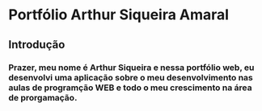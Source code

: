 # Portfólio Arthur Siqueira Amaral
## Introdução
### Prazer, meu nome é Arthur Siqueira e nessa portfólio web, eu desenvolvi uma aplicação sobre o meu desenvolvimento nas aulas de programção WEB e todo o meu crescimento na área de prorgamação.
